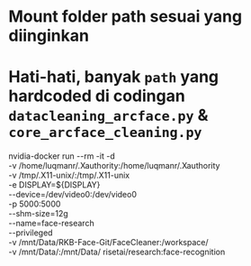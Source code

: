 # Mount folder path sesuai yang diinginkan
# Hati-hati, banyak `path` yang hardcoded di codingan `datacleaning_arcface.py` & `core_arcface_cleaning.py`

nvidia-docker run --rm -it -d\
-v /home/luqmanr/.Xauthority:/home/luqmanr/.Xauthority \
-v /tmp/.X11-unix/:/tmp/.X11-unix \
-e DISPLAY=${DISPLAY} \
--device=/dev/video0:/dev/video0 \
-p 5000:5000 \
--shm-size=12g \
--name=face-research \
--privileged \
-v /mnt/Data/RKB-Face-Git/FaceCleaner:/workspace/ \
-v /mnt/Data/:/mnt/Data/ risetai/research:face-recognition
